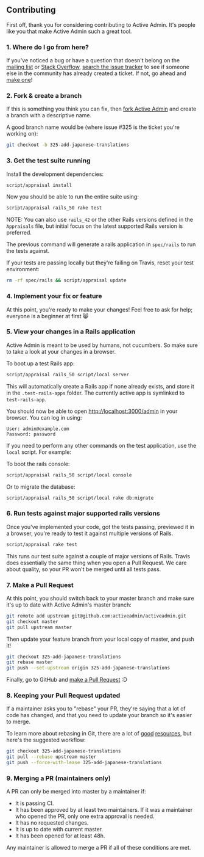 ## Contributing

First off, thank you for considering contributing to Active Admin. It's people
like you that make Active Admin such a great tool.

### 1. Where do I go from here?

If you've noticed a bug or have a question that doesn't belong on the
[mailing list](http://groups.google.com/group/activeadmin) or
[Stack Overflow](http://stackoverflow.com/questions/tagged/activeadmin),
[search the issue tracker](https://github.com/activeadmin/activeadmin/issues?q=something)
to see if someone else in the community has already created a ticket.
If not, go ahead and [make one](https://github.com/activeadmin/activeadmin/issues/new)!

### 2. Fork & create a branch

If this is something you think you can fix, then
[fork Active Admin](https://help.github.com/articles/fork-a-repo)
and create a branch with a descriptive name.

A good branch name would be (where issue #325 is the ticket you're working on):

```sh
git checkout -b 325-add-japanese-translations
```

### 3. Get the test suite running

Install the development dependencies:

```sh
script/appraisal install
```

Now you should be able to run the entire suite using:

```sh
script/appraisal rails_50 rake test
```

NOTE: You can also use `rails_42` or the other Rails versions defined in the
`Appraisals` file, but initial focus on the latest supported Rails version is
preferred.

The previous command will generate a rails application in `spec/rails` to run
the tests against.

If your tests are passing locally but they're failing on Travis, reset your test environment:

```sh
rm -rf spec/rails && script/appraisal update
```

### 4. Implement your fix or feature

At this point, you're ready to make your changes! Feel free to ask for help;
everyone is a beginner at first :smile_cat:

### 5. View your changes in a Rails application

Active Admin is meant to be used by humans, not cucumbers. So make sure to take
a look at your changes in a browser.

To boot up a test Rails app:

```sh
script/appraisal rails_50 script/local server
```

This will automatically create a Rails app if none already exists, and store it in the
`.test-rails-apps` folder. The currently active app is symlinked to `test-rails-app`.

You should now be able to open <http://localhost:3000/admin> in your browser. You can log in using:

	User: admin@example.com
	Password: password

If you need to perform any other commands on the test application, use the
`local` script. For example:

To boot the rails console:

```sh
script/appraisal rails_50 script/local console
```

Or to migrate the database:

```sh
script/appraisal rails_50 script/local rake db:migrate
```

### 6. Run tests against major supported rails versions

Once you've implemented your code, got the tests passing, previewed it in a
browser, you're ready to test it against multiple versions of Rails.

```sh
script/appraisal rake test
```

This runs our test suite against a couple of major versions of Rails.
Travis does essentially the same thing when you open a Pull Request.
We care about quality, so your PR won't be merged until all tests pass.

### 7. Make a Pull Request

At this point, you should switch back to your master branch and make sure it's
up to date with Active Admin's master branch:

```sh
git remote add upstream git@github.com:activeadmin/activeadmin.git
git checkout master
git pull upstream master
```

Then update your feature branch from your local copy of master, and push it!

```sh
git checkout 325-add-japanese-translations
git rebase master
git push --set-upstream origin 325-add-japanese-translations
```

Finally, go to GitHub and [make a Pull Request](https://help.github.com/articles/creating-a-pull-request) :D

### 8. Keeping your Pull Request updated

If a maintainer asks you to "rebase" your PR, they're saying that a lot of code
has changed, and that you need to update your branch so it's easier to merge.

To learn more about rebasing in Git, there are a lot of
[good](http://git-scm.com/book/en/Git-Branching-Rebasing)
[resources](https://help.github.com/articles/interactive-rebase),
but here's the suggested workflow:

```sh
git checkout 325-add-japanese-translations
git pull --rebase upstream master
git push --force-with-lease 325-add-japanese-translations
```

### 9. Merging a PR (maintainers only)

A PR can only be merged into master by a maintainer if:

* It is passing CI.
* It has been approved by at least two maintainers. If it was a maintainer who
  opened the PR, only one extra approval is needed.
* It has no requested changes.
* It is up to date with current master.
* It has been opened for at least 48h.

Any maintainer is allowed to merge a PR if all of these conditions are
met.

